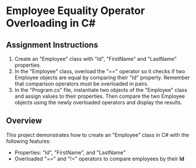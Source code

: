 # Employee Equality Operator Overloading in C#

## Assignment Instructions
1. Create an "Employee" class with "Id", "FirstName" and "LastName" properties.  
2. In the "Employee" class, overload the "==" operator so it checks if two Employee objects are equal by comparing their "Id" property. Remember that comparison operators must be overloaded in pairs.  
3. In the "Program.cs" file, instantiate two objects of the "Employee" class and assign values to their properties. Then compare the two Employee objects using the newly overloaded operators and display the results.  

## Overview
This project demonstrates how to create an "Employee" class in C# with the following features:
- Properties: "Id", "FirstName", and "LastName"
- Overloaded "==" and "!=" operators to compare employees by their **Id**